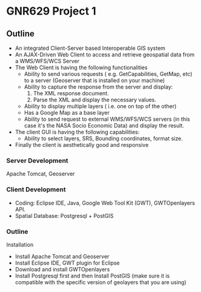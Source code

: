 # GNR629 Project 1

## Outline
* An integrated Client-Server based Interoperable GIS system
* An AJAX-Driven Web Client to access and retrieve geospatial data from a WMS/WFS/WCS Server
* The Web Client is having the following functionalities 
    * Ability to send various requests ( e.g. GetCapabilities, GetMap, etc) to a server (Geoserver that is installed on your machine)
	* Ability to capture the response from the server and display: 
		1. The XML response document. 
		2. Parse the XML and display the necessary values.
	* Ability to display multiple layers ( i.e. one on top of the other)
	* Has a Google Map as a base layer
	* Ability to send request to external WMS/WFS/WCS servers (in this case it's the NASA Socio Economic Data) and display the result.
* The client GUI is having the following capabilities:
	* Ability to select layers, SRS, Bounding coordinates, format size.
* Finally the client is aesthetically good and responsive

### Server Development
Apache Tomcat, Geoserver

### Client Development
* Coding: Eclipse IDE, Java, Google Web Tool Kit (GWT), GWTOpenlayers API.
* Spatial Database: Postgresql + PostGIS

### Outline
Installation
* Install Apache Tomcat and Geoserver
* Install Eclipse IDE, GWT plugin for Eclipse
* Download and install GWTOpenlayers
* Install Postgresql first and then Install PostGIS (make sure it is compatible with the specific version of geolayers that you are using)

